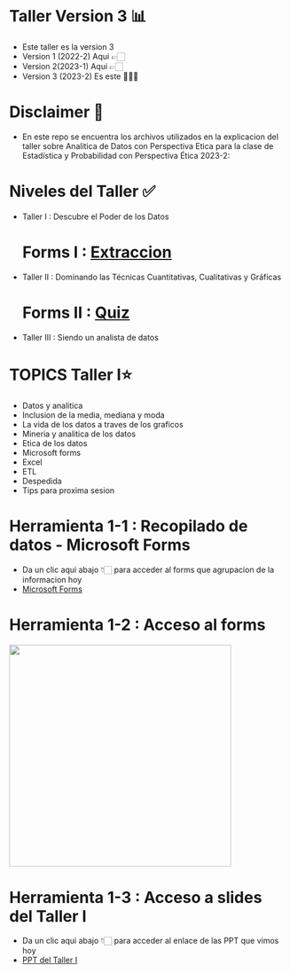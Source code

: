 # Taller Version 3 📊
* Este taller es la version 3 
* Version 1 (2022-2) Aqui 👉🏻 
* Version 2(2023-1) Aqui  👉🏻 
* Version 3 (2023-2) Es este 🙋🏼‍♀️

# Disclaimer 🎯
* En este repo se encuentra los archivos utilizados en la explicacion del taller sobre Analitica de Datos con Perspectiva Etica para la clase de Estadística  y Probabilidad con Perspectiva Ética 2023-2:

# Niveles del Taller ✅
* Taller I : Descubre el Poder de los Datos
  # Forms I : [Extraccion](https://forms.office.com/Pages/ResponsePage.aspx?id=oGfaB0MfjE6Xf1-ItkcO5piOJwLQXdNJg0MUKLXzOUZUM0s0WDFCRUxRMlZIVjVRMjI4SjRCOTVXVi4u)
* Taller II : Dominando las Técnicas Cuantitativas, Cualitativas y Gráficas
  # Forms II : [Quiz](https://forms.office.com/Pages/ResponsePage.aspx?id=oGfaB0MfjE6Xf1-ItkcO5piOJwLQXdNJg0MUKLXzOUZURVZBMDFQNlVUOVBNRzhPQ1NQTE5CSFhaRS4u)
* Taller III : Siendo un analista de datos

# TOPICS Taller I⭐️
* Datos y analitica
* Inclusion de la media, mediana y moda
* La vida de los datos a traves de los graficos
* Mineria y analitica de los datos
* Etica de los datos
* Microsoft forms
* Excel
* ETL
* Despedida
* Tips para proxima sesion

# Herramienta 1-1 : Recopilado de datos - Microsoft Forms
* Da un clic aqui abajo 👇🏻 para acceder al forms que agrupacion de la informacion hoy 
* [Microsoft Forms](https://forms.office.com/Pages/ResponsePage.aspx?id=oGfaB0MfjE6Xf1-ItkcO5piOJwLQXdNJg0MUKLXzOUZUM0s0WDFCRUxRMlZIVjVRMjI4SjRCOTVXVi4u)

# Herramienta 1-2 : Acceso al forms
<img align="center" width="400" src="https://user-images.githubusercontent.com/96964513/265598333-cf012a46-763a-4371-9fde-251c572ea068.png" />

# Herramienta 1-3 : Acceso a slides del Taller I
* Da un clic aqui abajo 👇🏻 para acceder al enlace de las PPT que vimos hoy 
* [PPT del Taller I](https://mailunicundiedu-my.sharepoint.com/:p:/g/personal/jcastilloa_ucundinamarca_edu_co/ESVFzezqG4ZJriQXsOXh5zIB8s0USI1DZZDP-mkd55u77g?rtime=2X1ixiKu20g)
